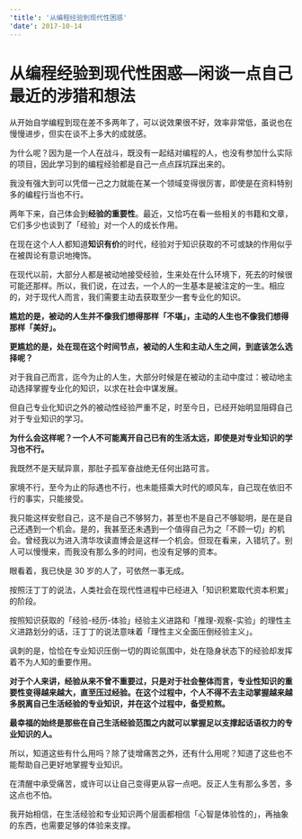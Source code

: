 ```yaml
---
'title': '从编程经验到现代性困惑'
'date': 2017-10-14
---
```

# 从编程经验到现代性困惑—闲谈一点自己最近的涉猎和想法

从开始自学编程到现在差不多两年了，可以说效果很不好，效率非常低，虽说也在慢慢进步，但实在谈不上多大的成就感。

为什么呢？因为是一个人在战斗，既没有一起结对编程的人，也没有参加什么实际的项目，因此学习到的编程经验都是自己一点点踩坑踩出来的。

我没有强大到可以凭借一己之力就能在某一个领域变得很厉害，即使是在资料特别多的编程行当也不行。

两年下来，自己体会到**经验的重要性**。最近，又恰巧在看一些相关的书籍和文章，它们多少也谈到了「经验」对一个人的成长作用。

在现在这个人人都知道**知识有价**的时代，经验对于知识获取的不可或缺的作用似乎在被舆论有意识地掩饰。

在现代以前，大部分人都是被动地接受经验，生来处在什么环境下，死去的时候很可能还那样。所以，我们说，在过去，一个人的一生基本是被注定的一生。相应的，对于现代人而言，我们需要主动去获取至少一套专业化的知识。

**尴尬的是，被动的人生并不像我们想得那样「不堪」，主动的人生也不像我们想得那样「美好」。**

**更尴尬的是，处在现在这个时间节点，被动的人生和主动人生之间，到底该怎么选择呢？**

对于我自己而言，迄今为止的人生，大部分时候是在被动的主动中度过：被动地主动选择掌握专业化的知识，以求在社会中谋发展。

但自己专业化知识之外的被动性经验严重不足，时至今日，已经开始明显阻碍自己对于专业知识的学习。

**为什么会这样呢？一个人不可能离开自己已有的生活太远，即使是对专业知识的学习也不行。**

我既然不是天赋异禀，那肚子孤军奋战绝无任何出路可言。

家境不行，至今为止的际遇也不行，也未能搭乘大时代的顺风车，自己现在依旧不行的事实，只能接受。

我只能这样安慰自己，这不是自己不够努力，甚至也不是自己不够聪明，是在是自己还遇到一个机会。是的，我甚至还未遇到一个值得自己为之「不顾一切」的机会。曾经我以为进入清华攻读直博会是这样一个机会。但现在看来，入错坑了。别人可以慢慢来，而我没有那么多的时间，也没有足够的资本。

眼看着，我已快是 30 岁的人了，可依然一事无成。

按照汪丁丁的说法，人类社会在现代性进程中已经进入「知识积累取代资本积累」的阶段。

按照知识获取的「经验-经历-体验」经验主义进路和「推理-观察-实验」的理性主义进路划分的话，汪丁丁的说法意味着「理性主义全面压倒经验主义」。

讽刺的是，恰恰在专业知识压倒一切的舆论氛围中，处在隐身状态下的经验却发挥着不为人知的重要作用。

**对于个人来讲，经验从来不曾不重要过，只是对于社会整体而言，专业性知识的重要性变得越来越大，直至压过经验。在这个过程中，个人不得不去主动掌握越来越多脱离自己生活经验的专业知识，并在这个过程中，备受煎熬。**

**最幸福的始终是那些在自己生活经验范围之内就可以掌握足以支撑起话语权力的专业知识的人。**

所以，知道这些有什么用吗？除了徒增痛苦之外，还有什么用呢？知道了这些也不能帮助自己更好地掌握专业知识。

在清醒中承受痛苦，或许可以让自己变得更从容一点吧。反正人生有那么多苦，多这点也不怕。

我开始相信，在生活经验和专业知识两个层面都相信「心智是体验性的」，再抽象的东西，也需要足够的体验来支撑。
